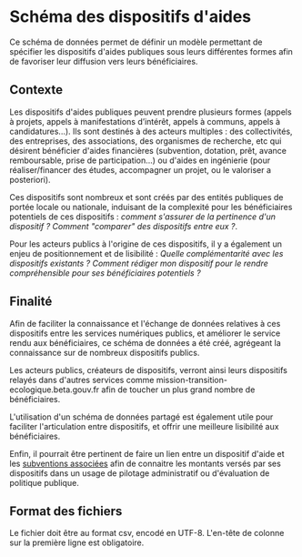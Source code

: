 # Schéma des dispositifs d'aides

Ce schéma de données permet de définir un modèle permettant de spécifier les dispositifs d'aides publiques sous leurs différentes formes afin de favoriser leur diffusion vers leurs bénéficiaires.

## Contexte

Les dispositifs d'aides publiques peuvent prendre plusieurs formes (appels à projets, appels à manifestations d’intérêt, appels à communs, appels à candidatures...). Ils sont destinés à des acteurs multiples : des collectivités, des entreprises, des associations, des organismes de recherche, etc qui désirent bénéficier d'aides financières (subvention, dotation, prêt, avance remboursable, prise de participation...) ou d'aides en ingénierie (pour réaliser/financer des études, accompagner un projet, ou le valoriser a posteriori).

Ces dispositifs sont nombreux et sont créés par des entités publiques de portée locale ou nationale, induisant de la complexité pour les bénéficiaires potentiels de ces dispositifs : *comment s'assurer de la pertinence d'un dispositif ? Comment "comparer" des dispositifs entre eux ?*. 

Pour les acteurs publics à l'origine de ces dispositifs, il y a également un enjeu de positionnement et de lisibilité : *Quelle complémentarité avec les dispositifs existants ? Comment rédiger mon dispositif pour le rendre compréhensible pour ses bénéficiaires potentiels ?*

## Finalité

Afin de faciliter la connaissance et l'échange de données relatives à ces dispositifs entre les services numériques publics, et améliorer le service rendu aux bénéficiaires, ce schéma de données a été créé, agrégeant la connaissance sur de nombreux dispositifs publics.

Les acteurs publics, créateurs de dispositifs, verront ainsi leurs dispositifs relayés dans d'autres services comme mission-transition-ecologique.beta.gouv.fr afin de toucher un plus grand nombre de bénéficiaires.

L'utilisation d'un schéma de données partagé est également utile pour faciliter l'articulation entre dispositifs, et offrir une meilleure lisibilité aux bénéficiaires.

Enfin, il pourrait être pertinent de faire un lien entre un dispositif d'aide et les [subventions associées](https://schema.data.gouv.fr/scdl/subventions/2.0.1/documentation.html) afin de connaitre les montants versés par ses dispositifs dans un usage de pilotage administratif ou d'évaluation de politique publique.

## Format des fichiers

Le fichier doit être au format csv, encodé en UTF-8. L'en-tête de colonne sur la première ligne est obligatoire.
